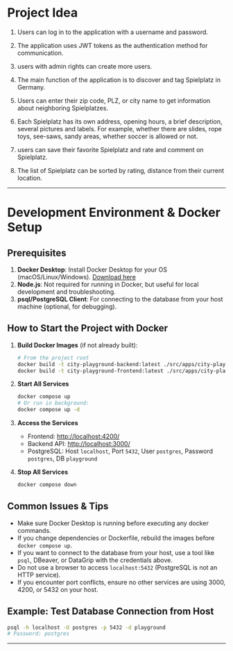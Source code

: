 
# Project Idea

1. Users can log in to the application with a username and password.
2. The application uses JWT tokens as the authentication method for communication.
3. users with admin rights can create more users.
4. The main function of the application is to discover and tag Spielplatz in Germany.
5. Users can enter their zip code, PLZ, or city name to get information about neighboring Spielplatzes.
6. Each Spielplatz has its own address, opening hours, a brief description, several pictures and labels. For example, whether there are slides, rope toys, see-saws, sandy areas, whether soccer is allowed or not.
7. users can save their favorite Spielplatz and rate and comment on Spielplatz.

8. The list of Spielplatz can be sorted by rating, distance from their current location.

---

# Development Environment & Docker Setup

## Prerequisites

1. **Docker Desktop**: Install Docker Desktop for your OS (macOS/Linux/Windows). [Download here](https://www.docker.com/products/docker-desktop/)
2. **Node.js**: Not required for running in Docker, but useful for local development and troubleshooting.
3. **psql/PostgreSQL Client**: For connecting to the database from your host machine (optional, for debugging).

## How to Start the Project with Docker

1. **Build Docker Images** (if not already built):
   ```sh
   # From the project root
   docker build -t city-playground-backend:latest ./src/apps/city-playground-backend
   docker build -t city-playground-frontend:latest ./src/apps/city-playground-frontend
   ```

2. **Start All Services**
   ```sh
   docker compose up
   # Or run in background:
   docker compose up -d
   ```

3. **Access the Services**
   - Frontend: [http://localhost:4200/](http://localhost:4200/)
   - Backend API: [http://localhost:3000/](http://localhost:3000/)
   - PostgreSQL: Host `localhost`, Port `5432`, User `postgres`, Password `postgres`, DB `playground`

4. **Stop All Services**
   ```sh
   docker compose down
   ```

## Common Issues & Tips

- Make sure Docker Desktop is running before executing any docker commands.
- If you change dependencies or Dockerfile, rebuild the images before `docker compose up`.
- If you want to connect to the database from your host, use a tool like `psql`, DBeaver, or DataGrip with the credentials above.
- Do not use a browser to access `localhost:5432` (PostgreSQL is not an HTTP service).
- If you encounter port conflicts, ensure no other services are using 3000, 4200, or 5432 on your host.

## Example: Test Database Connection from Host

```sh
psql -h localhost -U postgres -p 5432 -d playground
# Password: postgres
```

---
